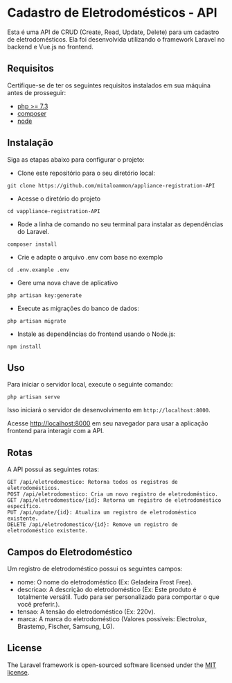 # Cadastro de Eletrodomésticos - API

Esta é uma API de CRUD (Create, Read, Update, Delete) para um cadastro de eletrodomésticos. Ela foi desenvolvida utilizando o framework Laravel no backend e Vue.js no frontend.

## Requisitos

Certifique-se de ter os seguintes requisitos instalados em sua máquina antes de prosseguir:

-   [php >= 7.3](https://www.php.net/)
-   [composer](https://getcomposer.org/download/)
-   [node](https://nodejs.org)

## Instalação

Siga as etapas abaixo para configurar o projeto:

-   Clone este repositório para o seu diretório local:

`git clone https://github.com/mitaloammon/appliance-registration-API`

-   Acesse o diretório do projeto

`cd vappliance-registration-API`

-   Rode a linha de comando no seu terminal para instalar as dependências do Laravel.

`composer install`

-   Crie e adapte o arquivo .env com base no exemplo

`cd .env.example .env`

-   Gere uma nova chave de aplicativo

`php artisan key:generate`

-   Execute as migrações do banco de dados:

`php artisan migrate`

-   Instale as dependências do frontend usando o Node.js:

`npm install`

## Uso

Para iniciar o servidor local, execute o seguinte comando:

`php artisan serve`

Isso iniciará o servidor de desenvolvimento em `http://localhost:8000`.

Acesse [http://localhost:8000](http://localhost:8000) em seu navegador para usar a aplicação frontend para interagir com a API.

## Rotas

A API possui as seguintes rotas:

```
GET /api/eletrodomestico: Retorna todos os registros de eletrodomésticos.
POST /api/eletrodomestico: Cria um novo registro de eletrodoméstico.
GET /api/eletrodomestico/{id}: Retorna um registro de eletrodoméstico específico.
PUT /api/update/{id}: Atualiza um registro de eletrodoméstico existente.
DELETE /api/eletrodomestico/{id}: Remove um registro de eletrodoméstico existente.
```

## Campos do Eletrodoméstico

Um registro de eletrodoméstico possui os seguintes campos:

-   nome: O nome do eletrodoméstico (Ex: Geladeira Frost Free).
-   descricao: A descrição do eletrodoméstico (Ex: Este produto é totalmente versátil. Tudo para ser personalizado para comportar o que você preferir.).
-   tensao: A tensão do eletrodoméstico (Ex: 220v).
-   marca: A marca do eletrodoméstico (Valores possíveis: Electrolux, Brastemp, Fischer, Samsung, LG).

## License

The Laravel framework is open-sourced software licensed under the [MIT license](https://opensource.org/licenses/MIT).
